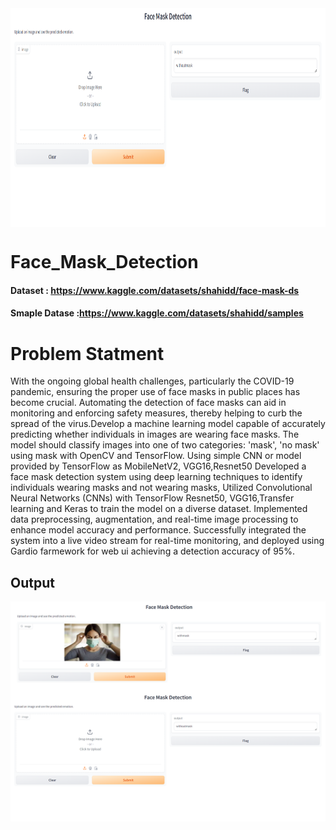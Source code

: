 <img align="center" alt="coding" width="4800" height="350" src="https://github.com/mshahid7863/Face_Mask_Detection/blob/main/GUI.png" height="30" width="40">

# Face_Mask_Detection
#### Dataset : https://www.kaggle.com/datasets/shahidd/face-mask-ds
#### Smaple Datase :https://www.kaggle.com/datasets/shahidd/samples

# Problem Statment
With the ongoing global health challenges, particularly the COVID-19 pandemic, ensuring the proper use of face masks in public places has become crucial. Automating the detection of face masks can aid in monitoring and enforcing safety measures, thereby helping to curb the spread of the virus.Develop a machine learning model capable of accurately predicting whether individuals in images are wearing face masks. The model should classify images into one of two categories: 'mask', 'no mask'
using mask with OpenCV and TensorFlow. Using simple CNN or model provided by TensorFlow as MobileNetV2, VGG16,Resnet50 
Developed a face mask detection system using deep learning techniques to identify individuals wearing masks and  not wearing masks,  Utilized Convolutional Neural Networks (CNNs) with TensorFlow Resnet50, VGG16,Transfer learning and  Keras to train the model on a diverse dataset. Implemented data preprocessing, augmentation, and real-time image processing to enhance model accuracy and performance. Successfully integrated the system into a live video stream for real-time monitoring, and deployed using Gardio farmework for web ui achieving a detection accuracy of 95%. 


## Output
<img align="left" alt="coding" width="600"  src="https://github.com/mshahid7863/Face_Mask_Detection/blob/main/Withmask.png" >  

<img align="right" alt="coding" width="600"  src="https://github.com/mshahid7863/Face_Mask_Detection/blob/main/GUI.png" >
